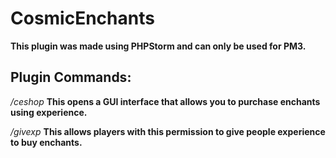 # CosmicEnchants

**This plugin was made using PHPStorm and can only be used for PM3.**

## Plugin Commands:

*/ceshop*
**This opens a GUI interface that allows you to purchase enchants using experience.**

*/givexp*
**This allows players with this permission to give people experience to buy enchants.**



